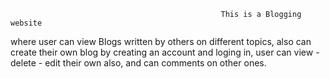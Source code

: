                                                    This is a Blogging website
where user can view Blogs written by others on different topics, also can create their own blog by creating an account and loging in, user can view - delete - edit their own also, and can comments on other ones.
